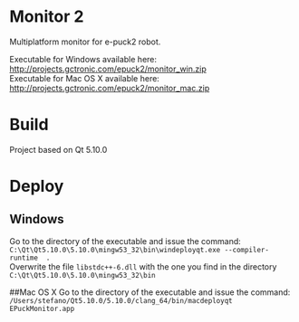 # Monitor 2
Multiplatform monitor for e-puck2 robot.

Executable for Windows available here: http://projects.gctronic.com/epuck2/monitor_win.zip  
Executable for Mac OS X available here: http://projects.gctronic.com/epuck2/monitor_mac.zip

# Build
Project based on Qt 5.10.0

# Deploy
## Windows
Go to the directory of the executable and issue the command:  
`C:\Qt\Qt5.10.0\5.10.0\mingw53_32\bin\windeployqt.exe --compiler-runtime  .`  
Overwrite the file `libstdc++-6.dll` with the one you find in the directory `C:\Qt\Qt5.10.0\5.10.0\mingw53_32\bin`

##Mac OS X
Go to the directory of the executable and issue the command:  
`/Users/stefano/Qt5.10.0/5.10.0/clang_64/bin/macdeployqt EPuckMonitor.app`
